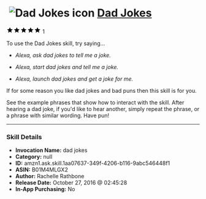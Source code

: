 # &nbsp;<img src="skill_icon" alt="Dad Jokes icon" width="36"> [Dad Jokes](http://alexa.amazon.com/#skills/amzn1.ask.skill.1aa07637-349f-4206-b116-9abc546448f1)
![5 stars](../../images/ic_star_black_18dp_1x.png)![5 stars](../../images/ic_star_black_18dp_1x.png)![5 stars](../../images/ic_star_black_18dp_1x.png)![5 stars](../../images/ic_star_black_18dp_1x.png)![5 stars](../../images/ic_star_black_18dp_1x.png) 1

To use the Dad Jokes skill, try saying...

* *Alexa, ask dad jokes to tell me a joke.*

* *Alexa, start dad jokes and tell me a joke.*

* *Alexa, launch dad jokes and get a joke for me.*

If for some reason you like dad jokes and bad puns then this skill is for you. 

See the example phrases that show how to interact with the skill. After hearing a dad joke, if you'd like to hear another, simply repeat the phrase, or a phrase with similar wording. Have pun!

***

### Skill Details

* **Invocation Name:** dad jokes
* **Category:** null
* **ID:** amzn1.ask.skill.1aa07637-349f-4206-b116-9abc546448f1
* **ASIN:** B01M4MLGX2
* **Author:** Rachelle Rathbone
* **Release Date:** October 27, 2016 @ 02:45:28
* **In-App Purchasing:** No

